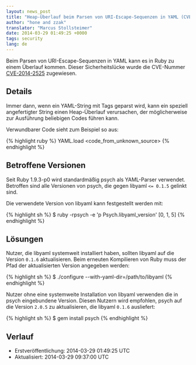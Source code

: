 ```yaml
---
layout: news_post
title: "Heap-Überlauf beim Parsen von URI-Escape-Sequenzen in YAML (CVE-2014-2525)"
author: "hone and zzak"
translator: "Marcus Stollsteimer"
date: 2014-03-29 01:49:25 +0000
tags: security
lang: de
---
```


Beim Parsen von URI-Escape-Sequenzen in YAML kann es in Ruby zu einem Überlauf kommen.
Dieser Sicherheitslücke wurde die CVE-Nummer
[CVE-2014-2525](http://www.ocert.org/advisories/ocert-2014-003.html)
zugewiesen.

## Details

Immer dann, wenn ein YAML-String mit Tags geparst wird, kann ein
speziell angefertigter String einen Heap-Überlauf verursachen,
der möglicherweise zur Ausführung beliebigen Codes führen kann.

Verwundbarer Code sieht zum Beispiel so aus:

{% highlight ruby %}
YAML.load <code_from_unknown_source>
{% endhighlight %}

## Betroffene Versionen

Seit Ruby 1.9.3-p0 wird standardmäßig psych als YAML-Parser verwendet.
Betroffen sind alle Versionen von psych, die gegen libyaml `<= 0.1.5` gelinkt sind.

Die verwendete Version von libyaml kann festgestellt werden mit:

{% highlight sh %}
$ ruby -rpsych -e 'p Psych.libyaml_version'
[0, 1, 5]
{% endhighlight %}

## Lösungen

Nutzer, die libyaml systemweit installiert haben, sollten libyaml auf die
Version `0.1.6` aktualisieren. Beim erneuten Kompilieren von Ruby muss der
Pfad der aktualisierten Version angegeben werden:

{% highlight sh %}
$ ./configure --with-yaml-dir=/path/to/libyaml
{% endhighlight %}

Nutzer ohne eine systemweite Installation von libyaml verwenden die in psych
eingebundene Version. Diesen Nutzern wird empfohlen, psych auf die Version `2.0.5`
zu aktualisieren, die libyaml `0.1.6` ausliefert:

{% highlight sh %}
$ gem install psych
{% endhighlight %}

## Verlauf

* Erstveröffentlichung: 2014-03-29 01:49:25 UTC
* Aktualisiert: 2014-03-29 09:37:00 UTC
